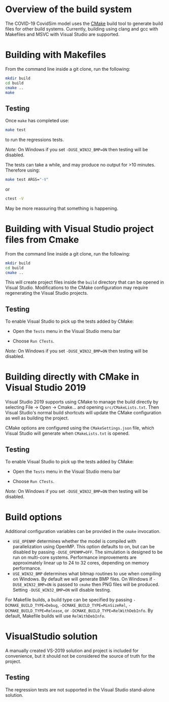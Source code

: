 # Overview of the build system
The COVID-19 CovidSim model uses the [CMake](www.cmake.org) build tool to generate build files for other build systems. Currently, building using clang and gcc with Makefiles and MSVC with Visual Studio are supported.

# Building with Makefiles
From the command line inside a git clone, run the following:
```sh
mkdir build
cd build
cmake ..
make
```

## Testing

Once `make` has completed use:

```sh
make test
```

to run the regressions tests.

*Note*: On Windows if you set `-DUSE_WIN32_BMP=ON` then testing will be
disabled.

The tests can take a while, and may produce no output for >10 minutes.
Therefore using:

```sh
make test ARGS="-V"
```

or

```sh
ctest -V
```

May be more reassuring that something is happening.

# Building with Visual Studio project files from Cmake
From the command line inside a git clone, run the following:
```sh
mkdir build
cd build
cmake ..
```

This will create project files inside the `build` directory that can be opened
in Visual Studio. Modifications to the CMake configuration may require
regenerating the Visual Studio projects.

## Testing

To enable Visual Studio to pick up the tests added by CMake:

 * Open the `Tests` menu in the Visual Studio menu bar

 * Choose `Run CTests`.

*Note*: On Windows if you set `-DUSE_WIN32_BMP=ON` then testing will be
disabled.

# Building directly with CMake in Visual Studio 2019

Visual Studio 2019 supports using CMake to manage the build directly by selecting File -> Open -> Cmake... and opening `src/CMakeLists.txt`. Then Visual Studio's normal build shortcuts will update the CMake configuration as well as building the project.

CMake options are configured using the `CMakeSettings.json` file, which Visual Studio will generate when `CMakeLists.txt` is opened.

## Testing

To enable Visual Studio to pick up the tests added by CMake:

 * Open the `Tests` menu in the Visual Studio menu bar

 * Choose `Run CTests`.

*Note*: On Windows if you set `-DUSE_WIN32_BMP=ON` then testing will be
disabled.

# Build options
Additional configuration variables can be provided in the `cmake` invocation.
- `USE_OPENMP` determines whether the model is compiled with parallelization using OpenMP. This option defaults to on, but can be disabled by passing `-DUSE_OPENMP=OFF`. The simulation is designed to be run on multi-core systems. Performance improvements are approximately linear up to 24 to 32 cores, depending on memory performance.
- `USE_WIN32_BMP` determines what bitmap routines to use when compiling on
  Windows.  By default we will generate BMP files.  On Windows if
  `-DUSE_WIN32_BMP=ON` is passed to `cmake` then PNG files will be produced.
  Setting `-DUSE_WIN32_BMP=ON` will disable testing.

For Makefile builds, a build type can be specified by passing `-DCMAKE_BUILD_TYPE=Debug`, `-DCMAKE_BUILD_TYPE=MinSizeRel`, `-DCMAKE_BUILD_TYPE=Release`, or `-DCMAKE_BUILD_TYPE=RelWithDebInfo`. By default, Makefile builds will use `RelWithDebInfo`.

# VisualStudio solution

A manually created VS-2019 solution and project is included for convenience, but it should not be considered the source of truth for the project.

## Testing

The regression tests are not supported in the Visual Studio stand-alone
solution.
